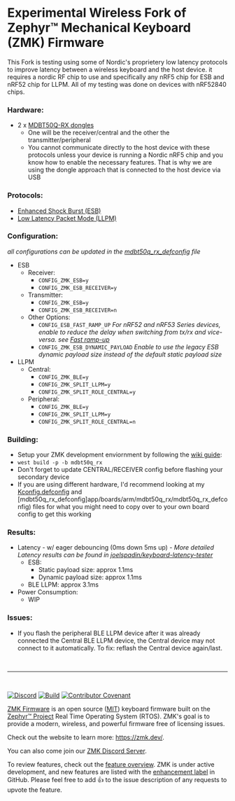 # Experimental Wireless Fork of Zephyr™ Mechanical Keyboard (ZMK) Firmware

This Fork is testing using some of Nordic's proprietery low latency protocols to improve latency between a wireless keyboard and the host device. it requires a nordic RF chip to use and specifically any nRF5 chip for ESB and nRF52 chip for LLPM. All of my testing was done on devices with nRF52840 chips.

### Hardware:
- 2 x [MDBT50Q-RX dongles](https://www.digikey.com/en/products/detail/adafruit-industries-llc/5199/15189159)
    - One will be the receiver/central and the other the transmitter/peripheral
    - You cannot communicate directly to the host device with these protocols unless your device is running a Nordic nRF5 chip and you know how to enable the necessary features. That is why we are using the dongle approach that is connected to the host device via USB

### Protocols:
- [Enhanced Shock Burst (ESB)](https://docs.nordicsemi.com/bundle/ncs-latest/page/nrf/protocols/esb/index.html)
- [Low Latency Packet Mode (LLPM)](https://docs.nordicsemi.com/bundle/ncs-latest/page/nrf/samples/bluetooth/llpm/README.html)

### Configuration:
*all configurations can be updated in the [mdbt50q_rx_defconfig](app/boards/arm/mdbt50q_rx/mdbt50q_rx_defconfig) file*
- ESB
    - Receiver:
        - `CONFIG_ZMK_ESB=y`
        - `CONFIG_ZMK_ESB_RECEIVER=y`
    - Transmitter:
        - `CONFIG_ZMK_ESB=y`
        - `CONFIG_ZMK_ESB_RECEIVER=n`
    - Other Options:
        - `CONFIG_ESB_FAST_RAMP_UP` *For nRF52 and nRF53 Series devices, enable to reduce the delay when switching from tx/rx and vice-versa. see [Fast ramp-up](https://docs.nordicsemi.com/bundle/ncs-2.6.1/page/nrf/protocols/esb/index.html#fast_ramp-up)*
        - `CONFIG_ZMK_ESB_DYNAMIC_PAYLOAD` *Enable to use the legacy ESB dynamic payload size instead of the default static payload size*
- LLPM
    - Central:
        - `CONFIG_ZMK_BLE=y`
        - `CONFIG_ZMK_SPLIT_LLPM=y`
        - `CONFIG_ZMK_SPLIT_ROLE_CENTRAL=y`
    - Peripheral:
        - `CONFIG_ZMK_BLE=y`
        - `CONFIG_ZMK_SPLIT_LLPM=y`
        - `CONFIG_ZMK_SPLIT_ROLE_CENTRAL=n`

### Building:
- Setup your ZMK development enviornment by following the [wiki guide](https://zmk.dev/docs/development/setup#environment-setup): 
- `west build -p -b mdbt50q_rx`
- Don't forget to update CENTRAL/RECEIVER config before flashing your secondary device
- If you are using different hardware, I'd recommend looking at my [Kconfig.defconfig](app/boards/arm/mdbt50q_rx/Kconfig.defconfig) and [mdbt50q_rx_defconfig]app/boards/arm/mdbt50q_rx/mdbt50q_rx_defconfig) files for what you might need to copy over to your own board config to get this working

### Results:
- Latency - w/ eager debouncing (0ms down 5ms up) - *More detailed Latency results can be found in [joelspadin/keyboard-latency-tester](https://github.com/joelspadin/keyboard-latency-tester)*
    - ESB:
        - Static payload size: approx 1.1ms
        - Dynamic payload size: approx 1.1ms
    - BLE LLPM: approx 3.1ms 
- Power Consumption:
    - WIP

### Issues:
- If you flash the peripheral BLE LLPM device after it was already connected the Central BLE LLPM device, the Central device may not connect to it automatically. To fix: reflash the Central device again/last.

<br>

---
<br>

[![Discord](https://img.shields.io/discord/719497620560543766)](https://zmk.dev/community/discord/invite)
[![Build](https://github.com/zmkfirmware/zmk/workflows/Build/badge.svg)](https://github.com/zmkfirmware/zmk/actions)
[![Contributor Covenant](https://img.shields.io/badge/Contributor%20Covenant-v2.0%20adopted-ff69b4.svg)](CODE_OF_CONDUCT.md)

[ZMK Firmware](https://zmk.dev/) is an open source ([MIT](LICENSE)) keyboard firmware built on the [Zephyr™ Project](https://www.zephyrproject.org/) Real Time Operating System (RTOS). ZMK's goal is to provide a modern, wireless, and powerful firmware free of licensing issues.

Check out the website to learn more: https://zmk.dev/.

You can also come join our [ZMK Discord Server](https://zmk.dev/community/discord/invite).

To review features, check out the [feature overview](https://zmk.dev/docs/). ZMK is under active development, and new features are listed with the [enhancement label](https://github.com/zmkfirmware/zmk/issues?q=is%3Aissue+is%3Aopen+label%3Aenhancement) in GitHub. Please feel free to add 👍 to the issue description of any requests to upvote the feature.
